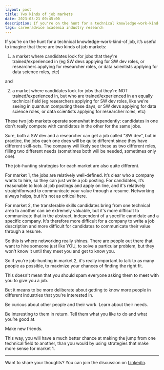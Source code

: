 ```yaml
---
layout: post
title: Two kinds of job markets
date: 2023-03-21 09:45:00
description: If you're on the hunt for a technical knowledge-work-kind-of job, it’s useful to imagine that there are two kinds of job markets.
tags: careeradvice academia industry research
---
```

If you're on the hunt for a technical knowledge-work-kind-of job, it’s useful to imagine that there are two kinds of job markets:

1) a market where candidates look for jobs that they're trained/experienced in (eg SW devs applying for SW dev roles, or researchers applying for researcher roles, or data scientists applying for data science roles, etc)

and

2) a market where candidates look for jobs that they're NOT trained/experienced in, but who are trained/experienced in an equally technical field (eg researchers applying for SW dev roles, like we're seeing in quantum computing these days, or SW devs applying for data science roles, or data scientists applying for researcher roles, etc)

These two job markets operate somewhat independently: candidates in one don't really compete with candidates in the other for the same jobs.

Sure, both a SW dev and a researcher can get a job called "SW dev", but in practice, the jobs each one does will be quite different since they have different skill-sets. The company will likely see these as two different roles, filling two different needs (sometimes both will be needed, sometimes only one).

The job-hunting strategies for each market are also quite different.

For market 1, the jobs are relatively well-defined. It’s clear who a company wants to hire, so they can just write a job posting. For candidates, it’s reasonable to look at job postings and apply on line, and it's relatively straightforward to communicate your value through a resume. Networking always helps, but it's not as critical here.

For market 2, the transferable skills candidates bring from one technical area to another can be extremely valuable, but it's more difficult to communicate that in the abstract, independent of a specific candidate and a specific company. It's therefore more difficult for a company to write a job description and more difficult for candidates to communicate their value through a resume.

So this is where networking really shines. There are people out there that want to hire someone just like YOU, to solve a particular problem, but they won't know it until they meet you and get to know you.

So if you're job-hunting in market 2, it's really important to talk to as many people as possible, to maximize your chances of finding the right fit.

This doesn't mean that you should spam everyone asking them to meet with you to give you a job.

But it means to be more deliberate about getting to know more people in different industries that you're interested in.

Be curious about other people and their work. Learn about their needs.

Be interesting to them in return. Tell them what you like to do and what you’re good at.

Make new friends.

This way, you will have a much better chance at making the jump from one technical field to another, than you would by using strategies that make more sense for market 1.

---

Want to share your thoughts? You can join the discussion on [LinkedIn](https://www.linkedin.com/posts/agata-branczyk_careeradvice-phd-research-activity-7043935341136789505-Gw6U).
